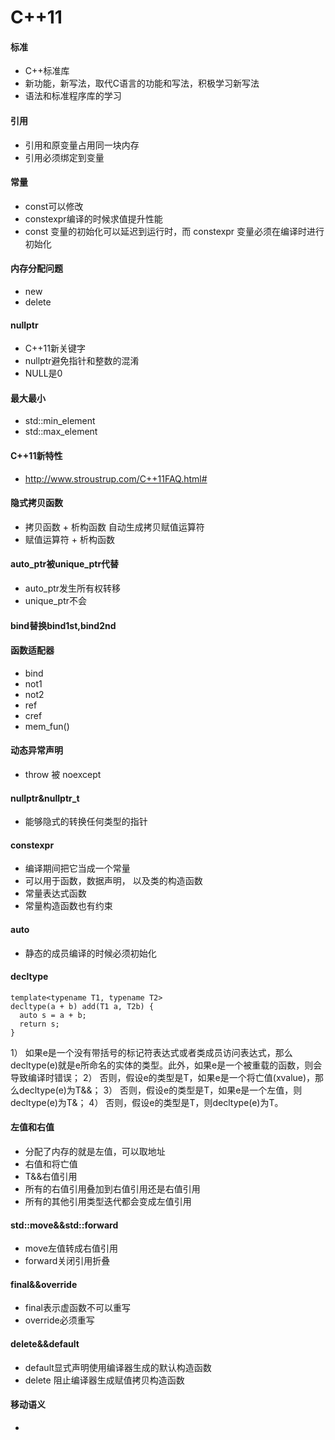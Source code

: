# C++11
#### 标准
* C++标准库
* 新功能，新写法，取代C语言的功能和写法，积极学习新写法
* 语法和标准程序库的学习

#### 引用
* 引用和原变量占用同一块内存
* 引用必须绑定到变量

#### 常量
* const可以修改
* constexpr编译的时候求值提升性能
* const 变量的初始化可以延迟到运行时，而 constexpr 变量必须在编译时进行初始化

#### 内存分配问题
* new
* delete

#### nullptr
* C++11新关键字
* nullptr避免指针和整数的混淆
* NULL是0

#### 最大最小
* std::min_element
* std::max_element

#### C++11新特性
* http://www.stroustrup.com/C++11FAQ.html#

#### 隐式拷贝函数
* 拷贝函数 + 析构函数 自动生成拷贝赋值运算符
* 赋值运算符 + 析构函数 


####  auto_ptr被unique_ptr代替
* auto_ptr发生所有权转移
* unique_ptr不会

#### bind替换bind1st,bind2nd

#### 函数适配器
* bind
* not1
* not2
* ref
* cref
* mem_fun()

####  动态异常声明
* throw 被 noexcept

#### nullptr&nullptr_t
* 能够隐式的转换任何类型的指针

####  constexpr
* 编译期间把它当成一个常量
* 可以用于函数，数据声明， 以及类的构造函数
* 常量表达式函数
* 常量构造函数也有约束

#### auto
* 静态的成员编译的时候必须初始化

#### decltype

```
template<typename T1, typename T2>
decltype(a + b) add(T1 a, T2b) {
  auto s = a + b;
  return s;
}
```
1）	如果e是一个没有带括号的标记符表达式或者类成员访问表达式，那么decltype(e)就是e所命名的实体的类型。此外，如果e是一个被重载的函数，则会导致编译时错误；
2）	否则，假设e的类型是T，如果e是一个将亡值(xvalue)，那么decltype(e)为T&&；
3）	否则，假设e的类型是T，如果e是一个左值，则decltype(e)为T&；
4）	否则，假设e的类型是T，则decltype(e)为T。

#### 左值和右值
* 分配了内存的就是左值，可以取地址
* 右值和将亡值
* T&&右值引用
* 所有的右值引用叠加到右值引用还是右值引用
* 所有的其他引用类型迭代都会变成左值引用

#### std::move&&std::forward
* move左值转成右值引用
* forward关闭引用折叠

#### final&&override
* final表示虚函数不可以重写
* override必须重写

#### delete&&default
* default显式声明使用编译器生成的默认构造函数
* delete 阻止编译器生成赋值拷贝构造函数

#### 移动语义
* 